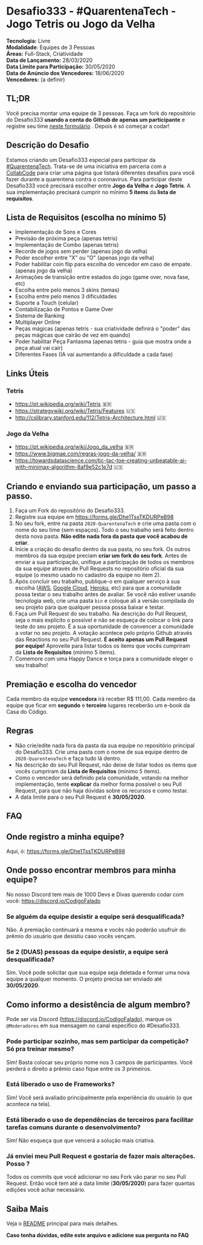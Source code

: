 # Desafio333 - #QuarentenaTech - Jogo Tetris ou Jogo da Velha

**Tecnologia:** Livre  
**Modalidade**: Equipes de 3 Pessoas  
**Áreas:** Full-Stack, Criatividade  
**Data de Lançamento:** 28/03/2020  
**Data Limite para Participação:** 30/05/2020  
**Data de Anúncio dos Vencedores:** 18/06/2020  
**Vencedores:** (a definir)

## TL;DR

Você precisa montar uma equipe de 3 pessoas. Faça um fork do repositório do Desafio333 **usando a conta do Github de apenas um participante** e registre seu time [neste formulário](https://forms.gle/Dhe1TssTKDURPeB98) . Depois é só começar a codar!

## Descrição do Desafio

Estamos criando um Desafio333 especial para participar da [#QuarentenaTech](https://quarentena.tech). Trata-se de uma iniciativa em parceria com a [CollabCode](https://www.twitch.tv/collabdode) para criar uma página que listará diferentes desafios para você fazer durante a quarentena contra o coronavirus. Para participar deste Desafio333 você precisará escolher entre **Jogo da Velha** e **Jogo Tetris**. A sua implementação precisará cumprir no mínimo **5 items** da **lista de requisitos**.

## Lista de Requisitos (escolha no mínimo 5)

- Implementação de Sons e Cores
- Previsão de próxima peça (apenas tetris)
- Implementação de Combo (apenas tetris)
- Recorde de jogos sem perder (apenas jogo da velha)
- Poder escolher entre "X" ou "O" (apenas jogo da velha)
- Poder habilitar coin flip para escolha do vencedor em caso de empate. (apenas jogo da velha)
- Animações de transição entre estados do jogo (game over, nova fase, etc)
- Escolha entre pelo menos 3 skins (temas)
- Escolha entre pelo menos 3 dificuldades
- Suporte a Touch (celular)
- Contabilização de Pontos e Game Over
- Sistema de Ranking
- Multiplayer Online
- Peças mágicas (apenas tetris - sua criatividade definirá o "poder" das peças mágicas que cairão de vez em quando)
- Poder habilitar Peça Fantasma (apenas tetris - guia que mostra onde a peça atual vai cair)
- Diferentes Fases (IA vai aumentando a dificuldade a cada fase)

## Links Úteis

### Tetris

- https://pt.wikipedia.org/wiki/Tetris 🇧🇷
- https://strategywiki.org/wiki/Tetris/Features 🇺🇸
- http://cslibrary.stanford.edu/112/Tetris-Architecture.html 🇺🇸

### Jogo da Velha

- https://pt.wikipedia.org/wiki/Jogo_da_velha 🇧🇷
- https://www.bigmae.com/regras-jogo-da-velha/ 🇧🇷
- https://towardsdatascience.com/tic-tac-toe-creating-unbeatable-ai-with-minimax-algorithm-8af9e52c1e7d 🇺🇸

## Criando e enviando sua participação, um passo a passo.

1. Faça um Fork do repositório do Desafio333.
2. Registre sua equipe em https://forms.gle/Dhe1TssTKDURPeB98
3. No seu fork, entre na pasta `2020-QuarentenaTech` e crie uma pasta com o nome do seu time (sem espaços). Todo o seu trabalho será feito dentro desta nova pasta. **Não edite nada fora da pasta que você acabou de criar**.
4. Inicie a criação do desafio dentro da sua pasta, no seu fork. Os outros membros da sua equipe preciam **criar um fork do seu fork**. Antes de enviar a sua participação, unifique a participação de todos os membros da sua equipe através de Pull Requests no repositório oficial da sua equipe (o mesmo usado no cadastro da equipe no item 2).
5. Após concluir seu trabalho, publique-o em qualquer serviço à sua escolha ([AWS](https://aws.amazon.com/), [Google Cloud](https://cloud.google.com/), [Heroku](https://www.heroku.com), etc) para que a comunidade possa testar o seu trabalho antes de avaliar. Se você não estiver usando tecnologia web, crie uma pasta `bin` e coloque ali a versão compilada do seu projeto para que qualquer pessoa possa baixar e testar.
6. Faça um Pull Request do seu trabalho. Na descrição do Pull Request, seja o mais explícito o possível e não se esqueça de colocar o link para teste do seu projeto. É a sua oportunidade de convencer a comunidade a votar no seu projeto. A votação acontece pelo próprio Github através das Reactions no seu Pull Request. **É aceito apenas um Pull Request por equipe!** Aproveite para listar todos os items que vocês cumpriram da **Lista de Requisitos** (mínimo 5 items).
7. Comemore com uma Happy Dance e torça para a comunidade eleger o seu trabalho!

## Premiação e escolha do vencedor

Cada membro da equipe **vencedora** irá receber R\$ 111,00.
Cada membro da equipe que ficar em **segundo** e **terceiro** lugares receberão um e-book da Casa do Código.

## Regras

- Não crie/edite nada fora da pasta da sua equipe no repositório principal do Desafio333. Crie uma pasta com o nome de sua equipe dentro de `2020-QuarentenaTech` e faça tudo lá dentro.
- Na descrição do seu Pull Request, não deixe de listar todos os items que vocês cumpriram da **Lista de Requisitos** (mínimo 5 items).
- Como o vencedor será definido pela comunidade, votando na melhor implementação, tente **explicar** da melhor forma possível o seu Pull Request, para que não haja dúvidas sobre os recursos e como testar.
- A data limite para o seu Pull Request é **30/05/2020**.

## FAQ

## Onde registro a minha equipe?

Aqui, ó: https://forms.gle/Dhe1TssTKDURPeB98

## Onde posso encontrar membros para minha equipe?

No nosso Discord tem mais de 1000 Devs e Divas querendo codar com você: https://discord.io/CodigoFalado

### Se alguém da equipe desistir a equipe será desqualificada?

Não. A premiação continuará a mesma e vocês não poderão usufruir do prêmio do usuário que desistiu caso vocês vençam.

### Se 2 (DUAS) pessoas da equipe desistir, a equipe será desqualificada?

Sim. Você pode solicitar que sua equipe seja deletada e formar uma nova equipe a qualquer momento. O projeto precisa ser enviado até **30/05/2020**.

## Como informo a desistência de algum membro?

Pode ser via Discord (https://discord.io/CodigoFalado), marque os `@Moderadores` em sua mensagem no canal específico do #Desafio333.

### Pode participar sozinho, mas sem participar da competição? Só pra treinar mesmo?

Sim! Basta colocar seu próprio nome nos 3 campos de participantes. Você perderá o direito a prêmio caso fique entre os 3 primeiros.

### Está liberado o uso de Frameworks?

Sim! Você será avaliado principalmente pela experiência do usuário (o que acontece na tela).

### Está liberado o uso de dependências de terceiros para facilitar tarefas comuns durante o desenvolvimento?

Sim! Não esqueça que que vencerá a solução mais criativa.

### Já enviei meu Pull Request e gostaria de fazer mais alterações. Posso ?

Todos os commits que você adicionar no seu Fork vão parar no seu Pull Request. Então você tem até a data limite (**30/05/2020**) para fazer quantas edições você achar necessário.

## Saiba Mais

Veja o [README](../README.md) principal para mais detalhes.

**Caso tenha dúvidas, edite este arquivo e adicione sua pergunta no FAQ**
